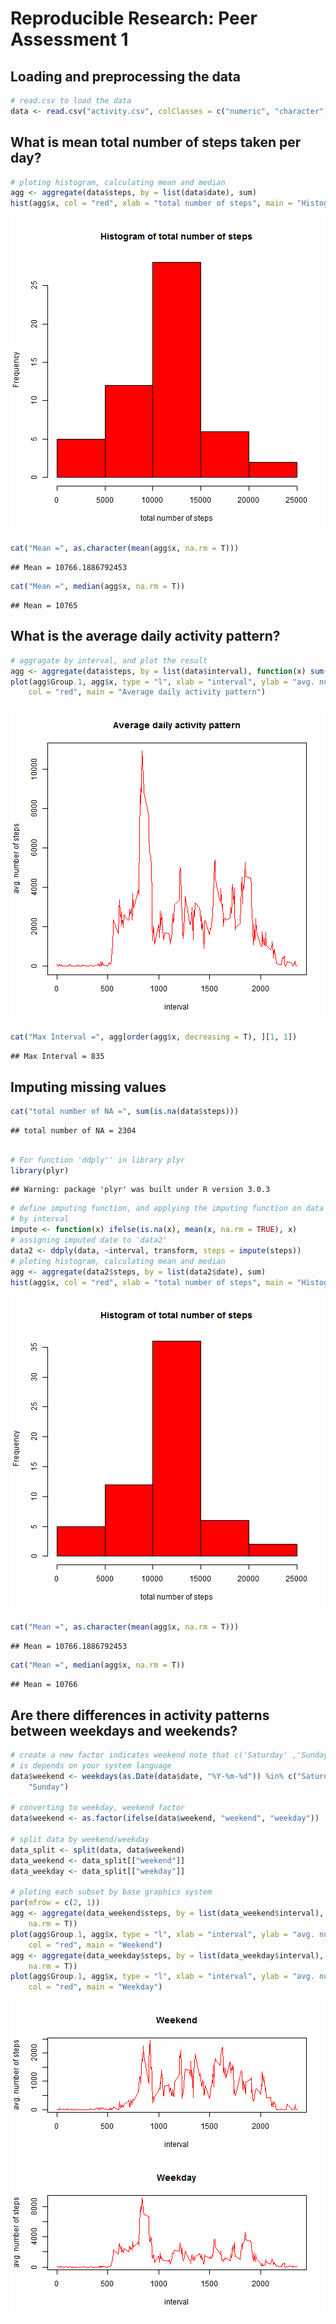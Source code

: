 # Reproducible Research: Peer Assessment 1


## Loading and preprocessing the data

```r
# read.csv to load the data
data <- read.csv("activity.csv", colClasses = c("numeric", "character", "numeric"))
```




## What is mean total number of steps taken per day?

```r
# ploting histogram, calculating mean and median
agg <- aggregate(data$steps, by = list(data$date), sum)
hist(agg$x, col = "red", xlab = "total number of steps", main = "Histogram of total number of steps")
```

![plot of chunk unnamed-chunk-2](figure/unnamed-chunk-2.png) 

```r
cat("Mean =", as.character(mean(agg$x, na.rm = T)))
```

```
## Mean = 10766.1886792453
```

```r
cat("Mean =", median(agg$x, na.rm = T))
```

```
## Mean = 10765
```



## What is the average daily activity pattern?

```r
# aggragate by interval, and plot the result
agg <- aggregate(data$steps, by = list(data$interval), function(x) sum(x, na.rm = T))
plot(agg$Group.1, agg$x, type = "l", xlab = "interval", ylab = "avg. number of steps", 
    col = "red", main = "Average daily activity pattern")
```

![plot of chunk unnamed-chunk-3](figure/unnamed-chunk-3.png) 

```r
cat("Max Interval =", agg[order(agg$x, decreasing = T), ][1, 1])
```

```
## Max Interval = 835
```



## Imputing missing values

```r
cat("total number of NA =", sum(is.na(data$steps)))
```

```
## total number of NA = 2304
```

```r

# For function 'ddply'' in library plyr
library(plyr)
```

```
## Warning: package 'plyr' was built under R version 3.0.3
```

```r
# define imputing function, and applying the imputing function on data group
# by interval
impute <- function(x) ifelse(is.na(x), mean(x, na.rm = TRUE), x)
# assigning imputed date to 'data2'
data2 <- ddply(data, ~interval, transform, steps = impute(steps))
# ploting histogram, calculating mean and median
agg <- aggregate(data2$steps, by = list(data2$date), sum)
hist(agg$x, col = "red", xlab = "total number of steps", main = "Histogram of total number of steps")
```

![plot of chunk unnamed-chunk-4](figure/unnamed-chunk-4.png) 

```r
cat("Mean =", as.character(mean(agg$x, na.rm = T)))
```

```
## Mean = 10766.1886792453
```

```r
cat("Mean =", median(agg$x, na.rm = T))
```

```
## Mean = 10766
```



## Are there differences in activity patterns between weekdays and weekends?

```r
# create a new factor indicates weekend note that c('Saturday' ,'Sunday' )
# is depends on your system language
data$weekend <- weekdays(as.Date(data$date, "%Y-%m-%d")) %in% c("Saturday", 
    "Sunday")

# converting to weekday, weekend factor
data$weekend <- as.factor(ifelse(data$weekend, "weekend", "weekday"))

# split data by weekend/weekday
data_split <- split(data, data$weekend)
data_weekend <- data_split[["weekend"]]
data_weekday <- data_split[["weekday"]]

# ploting each subset by base graphics system
par(mfrow = c(2, 1))
agg <- aggregate(data_weekend$steps, by = list(data_weekend$interval), function(x) sum(x, 
    na.rm = T))
plot(agg$Group.1, agg$x, type = "l", xlab = "interval", ylab = "avg. number of steps", 
    col = "red", main = "Weekend")
agg <- aggregate(data_weekday$steps, by = list(data_weekday$interval), function(x) sum(x, 
    na.rm = T))
plot(agg$Group.1, agg$x, type = "l", xlab = "interval", ylab = "avg. number of steps", 
    col = "red", main = "Weekday")
```

![plot of chunk unnamed-chunk-5](figure/unnamed-chunk-5.png) 

```r

```

